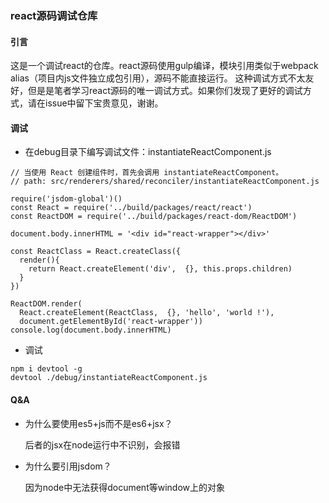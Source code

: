 ### react源码调试仓库

#### 引言

这是一个调试react的仓库。react源码使用gulp编译，模块引用类似于webpack alias（项目内js文件独立成包引用），源码不能直接运行。
这种调试方式不太友好，但是是笔者学习react源码的唯一调试方式。如果你们发现了更好的调试方式，请在issue中留下宝贵意见，谢谢。

#### 调试
- 在debug目录下编写调试文件：instantiateReactComponent.js

```
// 当使用 React 创建组件时，首先会调用 instantiateReactComponent。
// path: src/renderers/shared/reconciler/instantiateReactComponent.js

require('jsdom-global')()
const React = require('../build/packages/react/react')
const ReactDOM = require('../build/packages/react-dom/ReactDOM')

document.body.innerHTML = '<div id="react-wrapper"></div>'

const ReactClass = React.createClass({
  render(){
    return React.createElement('div',  {}, this.props.children)
  }
})

ReactDOM.render(
  React.createElement(ReactClass,  {}, 'hello', 'world !'),
  document.getElementById('react-wrapper'))
console.log(document.body.innerHTML)
```

- 调试
```
npm i devtool -g
devtool ./debug/instantiateReactComponent.js
```

#### Q&A
  - 为什么要使用es5+js而不是es6+jsx？

    后者的jsx在node运行中不识别，会报错
  - 为什么要引用jsdom？

    因为node中无法获得document等window上的对象
